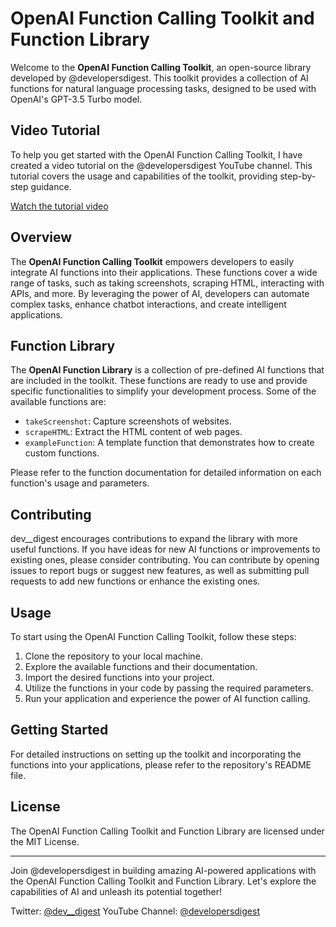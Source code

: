 # OpenAI Function Calling Toolkit and Function Library

Welcome to the **OpenAI Function Calling Toolkit**, an open-source library developed by @developersdigest. This toolkit provides a collection of AI functions for natural language processing tasks, designed to be used with OpenAI's GPT-3.5 Turbo model.

## Video Tutorial

To help you get started with the OpenAI Function Calling Toolkit, I have created a  video tutorial on the @developersdigest YouTube channel. This tutorial covers the usage and capabilities of the toolkit, providing step-by-step guidance.

[Watch the tutorial video](https://youtu.be/OMIuh2Xicg0)

## Overview

The **OpenAI Function Calling Toolkit** empowers developers to easily integrate AI functions into their applications. These functions cover a wide range of tasks, such as taking screenshots, scraping HTML, interacting with APIs, and more. By leveraging the power of AI, developers can automate complex tasks, enhance chatbot interactions, and create intelligent applications.

## Function Library

The **OpenAI Function Library** is a collection of pre-defined AI functions that are included in the toolkit. These functions are ready to use and provide specific functionalities to simplify your development process. Some of the available functions are:

- `takeScreenshot`: Capture screenshots of websites.
- `scrapeHTML`: Extract the HTML content of web pages.
- `exampleFunction`: A template function that demonstrates how to create custom functions.

Please refer to the function documentation for detailed information on each function's usage and parameters.

## Contributing

dev__digest encourages contributions to expand the library with more useful functions. If you have ideas for new AI functions or improvements to existing ones, please consider contributing. You can contribute by opening issues to report bugs or suggest new features, as well as submitting pull requests to add new functions or enhance the existing ones.

## Usage

To start using the OpenAI Function Calling Toolkit, follow these steps:

1. Clone the repository to your local machine.
2. Explore the available functions and their documentation.
3. Import the desired functions into your project.
4. Utilize the functions in your code by passing the required parameters.
5. Run your application and experience the power of AI function calling.

## Getting Started

For detailed instructions on setting up the toolkit and incorporating the functions into your applications, please refer to the repository's README file.

## License

The OpenAI Function Calling Toolkit and Function Library are licensed under the MIT License. 

---

Join @developersdigest in building amazing AI-powered applications with the OpenAI Function Calling Toolkit and Function Library. Let's explore the capabilities of AI and unleash its potential together!

Twitter: [@dev__digest](https://twitter.com/dev__digest)
YouTube Channel: [@developersdigest](https://www.youtube.com/@developersdigest)

